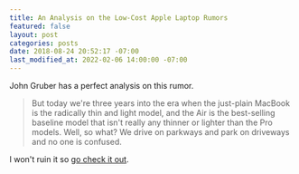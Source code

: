 ```yaml
---
title: An Analysis on the Low-Cost Apple Laptop Rumors
featured: false
layout: post
categories: posts
date: 2018-08-24 20:52:17 -07:00
last_modified_at: 2022-02-06 14:00:00 -07:00
---
```


John Gruber has a perfect analysis on this rumor.

> But today we're three years into the era when the just-plain MacBook is the radically thin and light model, and the Air is the best-selling baseline model that isn't really any thinner or lighter than the Pro models. Well, so what? We drive on parkways and park on driveways and no one is confused.

I won't ruin it so [go check it out](https://daringfireball.net/2018/08/new_low-cost_laptop_to_succeed_macbook_air).

